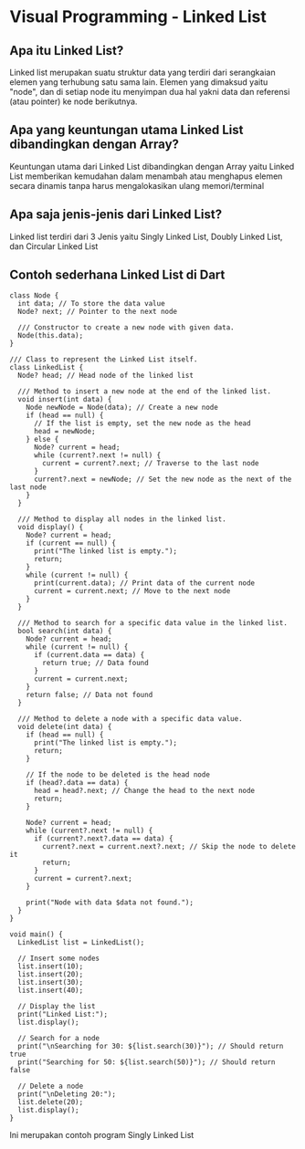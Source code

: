 # Visual Programming - Linked List
## Apa itu Linked List?
Linked list merupakan suatu struktur data yang terdiri dari serangkaian elemen yang terhubung satu sama lain. Elemen yang dimaksud yaitu "node", dan di setiap node itu menyimpan dua hal yakni data dan referensi (atau pointer) ke node berikutnya.
## Apa yang keuntungan utama Linked List dibandingkan dengan Array?
Keuntungan utama dari Linked List dibandingkan dengan Array yaitu Linked List memberikan kemudahan dalam menambah atau menghapus elemen secara dinamis tanpa harus mengalokasikan ulang memori/terminal
## Apa saja jenis-jenis dari Linked List?
Linked list terdiri dari 3 Jenis yaitu Singly Linked List, Doubly Linked List, dan Circular Linked List
## Contoh sederhana Linked List di Dart
``` /// Class to represent a node in the linked list.
class Node {
  int data; // To store the data value
  Node? next; // Pointer to the next node

  /// Constructor to create a new node with given data.
  Node(this.data);
}

/// Class to represent the Linked List itself.
class LinkedList {
  Node? head; // Head node of the linked list

  /// Method to insert a new node at the end of the linked list.
  void insert(int data) {
    Node newNode = Node(data); // Create a new node
    if (head == null) {
      // If the list is empty, set the new node as the head
      head = newNode;
    } else {
      Node? current = head;
      while (current?.next != null) {
        current = current?.next; // Traverse to the last node
      }
      current?.next = newNode; // Set the new node as the next of the last node
    }
  }

  /// Method to display all nodes in the linked list.
  void display() {
    Node? current = head;
    if (current == null) {
      print("The linked list is empty.");
      return;
    }
    while (current != null) {
      print(current.data); // Print data of the current node
      current = current.next; // Move to the next node
    }
  }

  /// Method to search for a specific data value in the linked list.
  bool search(int data) {
    Node? current = head;
    while (current != null) {
      if (current.data == data) {
        return true; // Data found
      }
      current = current.next;
    }
    return false; // Data not found
  }

  /// Method to delete a node with a specific data value.
  void delete(int data) {
    if (head == null) {
      print("The linked list is empty.");
      return;
    }

    // If the node to be deleted is the head node
    if (head?.data == data) {
      head = head?.next; // Change the head to the next node
      return;
    }

    Node? current = head;
    while (current?.next != null) {
      if (current?.next?.data == data) {
        current?.next = current.next?.next; // Skip the node to delete it
        return;
      }
      current = current?.next;
    }

    print("Node with data $data not found.");
  }
}

void main() {
  LinkedList list = LinkedList();

  // Insert some nodes
  list.insert(10);
  list.insert(20);
  list.insert(30);
  list.insert(40);

  // Display the list
  print("Linked List:");
  list.display();

  // Search for a node
  print("\nSearching for 30: ${list.search(30)}"); // Should return true
  print("Searching for 50: ${list.search(50)}"); // Should return false

  // Delete a node
  print("\nDeleting 20:");
  list.delete(20);
  list.display();
}
```
Ini merupakan contoh program Singly Linked List

